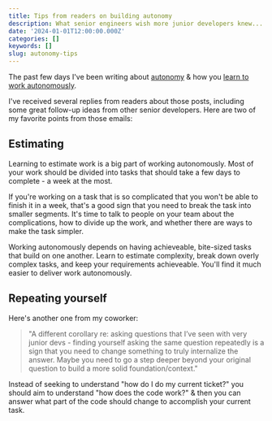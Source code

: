 ```yaml
---
title: Tips from readers on building autonomy
description: What senior engineers wish more junior developers knew...
date: '2024-01-01T12:00:00.000Z'
categories: []
keywords: []
slug: autonomy-tips
---
```


The past few days I've been writing about [autonomy](https://daily.developerpurpose.com/autonomy/) & how you [learn to work autonomously](https://daily.developerpurpose.com/learn-autonomy/).

I've received several replies from readers about those posts, including some great follow-up ideas from other senior developers. Here are two of my favorite points from those emails:

## Estimating

Learning to estimate work is a big part of working autonomously. Most of your work should be divided into tasks that should take a few days to complete - a week at the most.

If you're working on a task that is so complicated that you won't be able to finish it in a week, that's a good sign that you need to break the task into smaller segments. It's time to talk to people on your team about the complications, how to divide up the work, and whether there are ways to make the task simpler.

Working autonomously depends on having achieveable, bite-sized tasks that build on one another. Learn to estimate complexity, break down overly complex tasks, and keep your requirements achieveable. You'll find it much easier to deliver work autonomously.

## Repeating yourself

Here's another one from my coworker:

> "A different corollary re: asking questions that I’ve seen with very junior devs - finding yourself asking the same question repeatedly is a sign that you need to change something to truly internalize the answer. Maybe you need to go a step deeper beyond your original question to build a more solid foundation/context."

Instead of seeking to understand "how do I do my current ticket?" you should aim to understand "how does the code work?" & then you can answer what part of the code should change to accomplish your current task.
